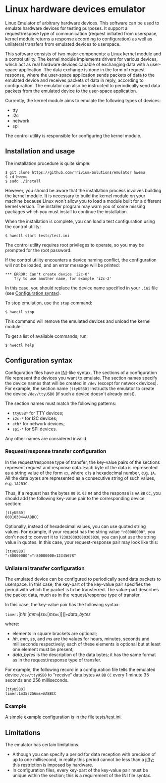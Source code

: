 # Linux hardware devices emulator

Linux Emulator of arbitrary hardware devices. This software can be used to
emulate hardware devices for testing purposes. It support a request/respose
type of communication (request initiated from userspace, kernel module
returns a response according to configuration) as well as unilateral
transfers from emulated devices to userspace.


This software consists of two major components: a Linux kernel module
and a control utility. The kernel module implements drivers for various
devices, which act as real hardware devices capable of exchanging data
with a user-space application. The data exchange is done in the form of
request-response, where the user-space application sends packets of data
to the emulated device and receives packets of data in reply, according
to configuration. The emulator can also be instructed to periodically
send data packets from the emulated device to the user-space application.

Currently, the kernel module aims to emulate the following types of
devices:
- tty
- i2c
- network
- spi

The control utility is responsible for configuring the kernel module.

## Installation and usage

The installation procedure is quite simple:

```
$ git clone https://github.com/Trivium-Solutions/emulator hwemu
$ cd hwemu
$ sudo ./install
```

However, you should be aware that the installation process involves
building the kernel module. It is necessary to build the kernel module
on your machine because Linux won't allow you to load a module built
for a different kernel version. The installer program may warn
you of some missing packages which you must install to continue the
installation.

When the installation is complete, you can load a test configuration
using the control utility:

```
$ hwectl start tests/test.ini
```

The control utility requires root privileges to operate, so you may be
prompted for the root password.

If the control utility encounters a device naming conflict, the
configuration will not be loaded, and an error message will be printed:

```
*** ERROR: Can't create device 'i2c-0'
    Try to use another name, for example 'i2c-2'
```

In this case, you should replace the device name specified in your
`.ini` file (see [Configuration syntax](#configuration-syntax)).

To stop emulation, use the `stop` command:

```
$ hwectl stop
```

This command will remove the emulated devices and unload the kernel
module.

To get a list of available commands, run:

```
$ hwectl help
```

## Configuration syntax

Configuration files have an
[INI](https://en.wikipedia.org/wiki/INI_file)-like syntax. The sections
of a configuration file represent the devices you want to emulate. The
section names specify the device names that will be created in `/dev`
(except for network devices). For example, the section name `[ttyUSB0]`
instructs the emulator to create the device `/dev/ttyUSB0` (if such a
device doesn't already exist).

The section names must match the following patterns:

- `ttyUSB*` for TTY devices;
- `i2c-*` for I2C devices;
- `eth*` for network devices;
- `spi-*` for SPI devices.

Any other names are considered invalid.

### Request/response transfer configuration

In the request/response type of transfer, the key-value pairs of the
sections represent request and response data. Each byte of the data is
represented as a string value of the form `xx`, where `x` is a
hexadecimal number, e.g. `1A`. All the data bytes are represented as a
consecutive string of such values, e.g. `1A2B3C`.

Thus, if a request has the bytes `00` `01` `03` `04` and the response
is `AA` `BB` `CC`, you should add the following key-value pair to the
corresponding device section:

```
[ttyUSB0]
00010304=AABBCC
```

Optionally, instead of hexadecimal values, you can use quoted string
values. For example, if your request has the string value
`"r80000000"`, you don't need to convert it to `723830303030303030`, you
can just use the string value in quotes. In this case, your
request-response pair may look like this:


```
[ttyUSB0]
"r80000000"="r80000000=12345678"
```

### Unilateral transfer configuration

The emulated device can be configured to periodically send data packets
to userspace. In this case, the key-part of the key-value pair specifies
the period with which the packet is to be transferred. The value-part
describes the packet data, much as in the request/response type of
transfer.

In this case, the key-value pair has the following syntax:

`timer:`[*hh*`h`[*mm*`m`[*ss*`s`[*ms*`ms`]]]]`=`*data_bytes*

where:

- elements in square brackets are optional;
- *hh*, *mm*, *ss*, and *ms* are the values for hours, minutes, seconds
  and milliseconds respectively; each of these elements is optional but
  at least one element must be present;
- *data_bytes* is the description of the data bytes; it has the same
  format as in the request/response type of transfer.

For example, the following record in a configuration file tells the
emulated device `/dev/ttyUSB0` to "receive" data bytes `AA` `BB` `CC`
every 1 minute 35 seconds and 256 milliseconds.

```
[ttyUSB0]
timer:1m35s256ms=AABBCC
```

### Example

A simple example configuration is in the file [tests/test.ini](/tests/test.ini).

## Limitations

The emulator has certain limitations.

- Although you can specify a period for data reception with precision of
  up to one millisecond, in reality this period cannot be less than a
  [jiffy](https://man7.org/linux/man-pages/man7/time.7.html); this
  restriction is imposed by hardware.
- In configuration files, every key-part of the key-value pair must be
  unique within the section; this is a requirement of the INI file
  syntax.
